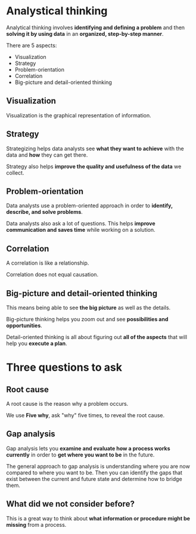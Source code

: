 # Analystical thinking

Analytical thinking involves **identifying and defining a problem** and then **solving it by using data** in an **organized, step-by-step manner**.

There are 5 aspects:

- Visualization
- Strategy
- Problem-orientation
- Correlation
- Big-picture and detail-oriented thinking

## Visualization

Visualization is the graphical representation of information.

## Strategy

Strategizing helps data analysts see **what they want to achieve** with the data and **how** they can get there.

Strategy also helps **improve the quality and usefulness of the data** we collect.

## Problem-orientation

Data analysts use a problem-oriented approach in order to **identify, describe, and solve problems**.

Data analysts also ask a lot of questions. This helps **improve communication and saves time** while working on a solution.

## Correlation

A correlation is like a relationship.

Correlation does not equal causation.

## Big-picture and detail-oriented thinking

This means being able to see **the big picture** as well as the details.

Big-picture thinking helps you zoom out and see **possibilities and opportunities**.

Detail-oriented thinking is all about figuring out **all of the aspects** that will help you **execute a plan**.

# Three questions to ask

## Root cause

A root cause is the reason why a problem occurs.

We use **Five why**, ask "why" five times, to reveal the root cause.

## Gap analysis

Gap analysis lets you **examine and evaluate how a process works currently** in order to **get where you want to be** in the future.

The general approach to gap analysis is understanding where you are now compared to where you want to be. Then you can identify the gaps that exist between the current and future state and determine how to bridge them.

## What did we not consider before?

This is a great way to think about **what information or procedure might be missing** from a process.
